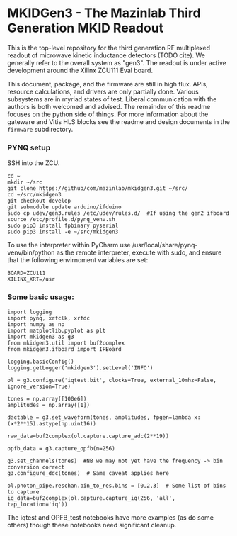 # MKIDGen3 - The Mazinlab Third Generation MKID Readout 

This is the top-level repository for the third generation RF multiplexed readout of microwave kinetic inductance detectors (TODO cite). We generally refer to the overall system as "gen3". The readout is under  active development around the Xilinx ZCU111 Eval board.

This document, package, and the firmware are still in high flux. APIs, resource calculations, and drivers are only partially done. Various subsystems are in myriad states of test. Liberal communication with the authors is both welcomed and advised. The remainder of this readme focuses on the python side of things. For more information about the gateware and Vitis HLS blocks see the readme and design documents in the `firmware` subdirectory. 

### PYNQ setup

SSH into the ZCU.

    cd ~
    mkdir ~/src
    git clone https://github/com/mazinlab/mkidgen3.git ~/src/
    cd ~/src/mkidgen3
    git checkout develop
    git submodule update arduino/ifduino
    sudo cp udev/gen3.rules /etc/udev/rules.d/  #If using the gen2 ifboard
    source /etc/profile.d/pynq_venv.sh
    sudo pip3 install fpbinary pyserial
    sudo pip3 install -e ~/src/mkidgen3

To use the interpreter within PyCharm use /usr/local/share/pynq-venv/bin/python as the remote interpreter, execute with sudo, and ensure that the following envirnoment variables are set:

    BOARD=ZCU111
    XILINX_XRT=/usr
    
### Some basic usage:

    import logging
    import pynq, xrfclk, xrfdc
    import numpy as np
    import matplotlib.pyplot as plt
    import mkidgen3 as g3
    from mkidgen3.util import buf2complex
    from mkidgen3.ifboard import IFBoard

    logging.basicConfig()
    logging.getLogger('mkidgen3').setLevel('INFO')

    ol = g3.configure('iqtest.bit', clocks=True, external_10mhz=False, ignore_version=True)

    tones = np.array([100e6])
    amplitudes = np.array([1])

    dactable = g3.set_waveform(tones, amplitudes, fpgen=lambda x: (x*2**15).astype(np.uint16))

    raw_data=buf2complex(ol.capture.capture_adc(2**19))

    opfb_data = g3.capture_opfb(n=256)

    g3.set_channels(tones)  #NB we may not yet have the frequency -> bin conversion correct
    g3.configure_ddc(tones)  # Same caveat applies here

    ol.photon_pipe.reschan.bin_to_res.bins = [0,2,3]  # Some list of bins to capture
    iq_data=buf2complex(ol.capture.capture_iq(256, 'all', tap_location='iq'))

The iqtest and OPFB_test notebooks have more examples (as do some others) though these notebooks need significant cleanup.  
